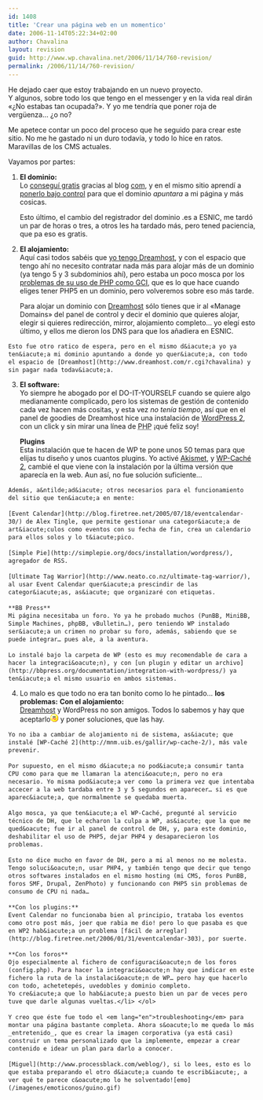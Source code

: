 ```yaml
---
id: 1408
title: 'Crear una página web en un momentico'
date: 2006-11-14T05:22:34+02:00
author: Chavalina
layout: revision
guid: http://www.wp.chavalina.net/2006/11/14/760-revision/
permalink: /2006/11/14/760-revision/
---
```

He dejado caer que estoy trabajando en un nuevo proyecto.  
Y algunos, sobre todo los que tengo en el messenger y en la vida real dirán «&iquest;No estabas tan ocupada?». Y yo me tendr&iacute;a que poner roja de verg&uuml;enza… &iquest;o no?

Me apetece contar un poco del proceso que he seguido para crear este sitio. No me he gastado ni un duro todav&iacute;a, y todo lo hice en ratos. Maravillas de los CMS actuales.

Vayamos por partes:

  1. **El dominio:**  
    Lo [consegu&iacute; gratis](http://www.com.es/00433/dominios-es-gratis/) gracias al blog [com](http://www.com.es/), y en el mismo sitio aprend&iacute; a [ponerlo bajo control](http://www.com.es/00438/gestionar-dominio-esnic/) para que el dominio _apuntara_ a mi página y más cosicas.</p> 
    Esto &uacute;ltimo, el cambio del registrador del dominio .es a ESNIC, me tard&oacute; un par de horas o tres, a otros les ha tardado más, pero tened paciencia, que pa eso es gratis.

  2. **El alojamiento:**  
    Aqu&iacute; casi todos sabéis que [yo tengo Dreamhost](http://chavalina.net/comentar.php?idpost=618), y con el espacio que tengo ah&iacute; no necesito contratar nada más para alojar más de un dominio (ya tengo 5 y 3 subdominios ah&iacute;), pero estaba un poco mosca por los [problemas de su uso de <acronym title="Hypertext PreProcessor">PHP</acronym> como GCI](http://mnm.uib.es/gallir/posts/2005/11/10/499/), que es lo que hace cuando eliges tener PHP5 en un dominio, pero volveremos sobre eso más tarde.</p> 
    Para alojar un dominio con [Dreamhost](http://www.dreamhost.com/r.cgi?chavalina) s&oacute;lo tienes que ir al «Manage Domains» del panel de control y decir el dominio que quieres alojar, elegir si quieres redirecci&oacute;n, mirror, alojamiento completo… yo eleg&iacute; esto &uacute;ltimo, y ellos me dieron los DNS para que los a&ntilde;adiera en ESNIC.
    
    Esto fue otro ratico de espera, pero en el mismo d&iacute;a yo ya ten&iacute;a mi dominio apuntando a donde yo quer&iacute;a, con todo el espacio de [Dreamhost](http://www.dreamhost.com/r.cgi?chavalina) y sin pagar nada todav&iacute;a.

  3. **El software:**  
    Yo siempre he abogado por el DO-IT-YOURSELF cuando se quiere algo medianamente complicado, pero los sistemas de gesti&oacute;n de contenido cada vez hacen más cositas, y esta vez _no ten&iacute;a tiempo_, as&iacute; que en el panel de goodies de Dreamhost hice una instalaci&oacute;n de [WordPress 2](http://www.wordpress.com), con un click y sin mirar una l&iacute;nea de <acronym title="Hypertext PreProcessor">PHP</acronym> &iexcl;qué feliz soy!</p> 
    **Plugins**  
    Esta instalaci&oacute;n que te hacen de WP te pone unos 50 temas para que elijas tu dise&ntilde;o y unos cuantos plugins. Yo activé [Akismet](http://akismet.com/), y [WP-Caché 2](http://mnm.uib.es/gallir/wp-cache-2/), cambié el que viene con la instalaci&oacute;n por la &uacute;ltima versi&oacute;n que aparec&iacute;a en la web. Aun as&iacute;, no fue soluci&oacute;n suficiente…
    
    Además, a&ntilde;ad&iacute; otros necesarios para el funcionamiento del sitio que ten&iacute;a en mente: 
    
    [Event Calendar](http://blog.firetree.net/2005/07/18/eventcalendar-30/) de Alex Tingle, que permite gestionar una categor&iacute;a de art&iacute;culos como eventos con su fecha de fin, crea un calendario para ellos solos y lo t&iacute;pico.
    
    [Simple Pie](http://simplepie.org/docs/installation/wordpress/), agregador de RSS.
    
    [Ultimate Tag Warrior](http://www.neato.co.nz/ultimate-tag-warrior/), al usar Event Calendar quer&iacute;a prescindir de las categor&iacute;as, as&iacute; que organizaré con etiquetas.
    
    **BB Press**  
    Mi página necesitaba un foro. Yo ya he probado muchos (PunBB, MiniBB, Simple Machines, phpBB, vBulletin…), pero teniendo WP instalado ser&iacute;a un crimen no probar su foro, además, sabiendo que se puede integrar… pues ale, a la aventura.
    
    Lo instalé bajo la carpeta de WP (esto es muy recomendable de cara a hacer la integraci&oacute;n), y con [un plugin y editar un archivo](http://bbpress.org/documentation/integration-with-wordpress/) ya ten&iacute;a el mismo usuario en ambos sistemas. 

  4. Lo malo es que todo no era tan bonito como lo he pintado… **los problemas:** 
    **Con el alojamiento:**  
    [Dreamhost](http://www.dreamhost.com/r.cgi?chavalina) y WordPress no son amigos. Todos lo sabemos y hay que aceptarlo![emo](/imagenes/emoticonos/confuso.gif) y poner soluciones, que las hay.
    
    Yo no iba a cambiar de alojamiento ni de sistema, as&iacute; que instalé [WP-Caché 2](http://mnm.uib.es/gallir/wp-cache-2/), más vale prevenir.
    
    Por supuesto, en el mismo d&iacute;a no pod&iacute;a consumir tanta CPU como para que me llamaran la atenci&oacute;n, pero no era necesario. Yo misma pod&iacute;a ver como la primera vez que intentaba accecer a la web tardaba entre 3 y 5 segundos en aparecer… si es que aparec&iacute;a, que normalmente se quedaba muerta.
    
    Algo mosca, ya que ten&iacute;a el WP-Caché, pregunté al servicio técnico de DH, que le echaron la culpa a WP, as&iacute; que la que me qued&oacute; fue ir al panel de control de DH, y, para este dominio, deshabilitar el uso de PHP5, dejar PHP4 y desaparecieron los problemas.
    
    Esto no dice mucho en favor de DH, pero a mi al menos no me molesta. Tengo soluci&oacute;n, usar PHP4, y también tengo que decir que tengo otros softwares instalados en el mismo hosting (mi CMS, foros PunBB, foros SMF, Drupal, ZenPhoto) y funcionando con PHP5 sin problemas de consumo de CPU ni nada…
    
    **Con los plugins:**  
    Event Calendar no funcionaba bien al principio, trataba los eventos como otro post más, joer que rabia me dio! pero lo que pasaba es que en WP2 hab&iacute;a un problema [fácil de arreglar](http://blog.firetree.net/2006/01/31/eventcalendar-303), por suerte.
    
    **Con los foros**  
    Ojo especialmente al fichero de configuraci&oacute;n de los foros (config.php). Para hacer la integraci&oacute;n hay que indicar en este fichero la ruta de la instalaci&oacute;n de WP… pero hay que hacerlo con todo, achetetepés, uvedobles y dominio completo.  
    Yo cre&iacute;a que lo hab&iacute;a puesto bien un par de veces pero tuve que darle algunas vueltas.</li> </ol> 
    
    Y creo que éste fue todo el <em lang="en">troubleshooting</em> para montar una página bastante completa. Ahora s&oacute;lo me queda lo más _entretenido_, que es crear la imagen corporativa (ya está casi) construir un tema personalizado que la implemente, empezar a crear contenido e idear un plan para darlo a conocer.
    
    [Miguel](http://www.processblack.com/weblog/), si lo lees, esto es lo que estaba preparando el otro d&iacute;a cuando te escrib&iacute;, a ver qué te parece c&oacute;mo lo he solventado![emo](/imagenes/emoticonos/guino.gif)